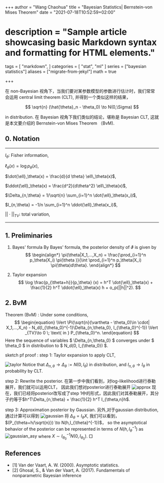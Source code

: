 +++
author = "Wang Chaohua"
title = "Bayesian Statistics| Bernstein-von Mises Theorem"
date = "2021-07-18T10:52:59+02:00"
# description = "Sample article showcasing basic Markdown syntax and formatting for HTML elements."

tags = [
    "markdown",
]
categories = [
    "stat",
    "ml"
]
series = ["bayesian statistics"]
aliases = ["migrate-from-jekyl"]
math = true

+++





<!-- # Bayesian Statistics| Bernstein-von Mises Theorem  -->

在 non-Bayesian 视角下，当我们要对某参数模型的参数进行估计时，我们常常会运用 central limit theorem (CLT), 并得到一个类似这样的结果，

$$
\sqrt{n} (\hat{\theta}_n - \theta_0) \to N(0,\Sigma)
$$


in distribution. 在 Bayesian 视角下我们类似的结论，堪称是 Bayesian CLT, 这就是本文要介绍的 Bernstein-von Mises Theorem （BvM).

## 0. Notation

---


$I_\theta$: Fisher information,

$\ell_\theta(x) = \log p_\theta(x)$,



$\dot{\ell}_\theta(x) = \frac{d}{d \theta} \ell\_\theta(x)$,

$\ddot{\ell}_\theta(x) = \frac{d^2}{d\theta^2} \ell\_\theta(x)$,


$\Delta_{n,\theta} = 1/\sqrt{n} \sum_{i=1}^n \dot{\ell}_\theta(x_i)$,

$I_{n,\theta} = -1/n \sum_{i=1}^n \ddot{\ell}_\theta(x_i)$,

$||\cdot||_{TV}$: total variation,

---



## 1. Preliminaries

1. Bayes' formula
    By Bayes' formula, the posterior density of  $\vartheta$ is given by
    $$
    \begin{align*}
        \pi(\theta|X_1,...,X_n) = \frac{\prod_{i=1}^n p_\theta(X_i) \pi(\theta  )}{\int \prod_{i=1}^n p_\theta(X_i) \pi(\theta)d\theta}.
    \end{align*}
    $$

2. Taylor expansion
  $$
  \log \frac{p_{\theta+h}}{p_\theta} (x) = h^T \dot{\ell}_\theta(x) + \frac{1}{2} h^T \ddot{\ell}_\theta(x) h + o_p(||h||^2).
  $$

## 2. BvM

Theorem (BvM)
: Under some conditions,
$$
\begin{equation}
        \Vert \Pi(\sqrt{n}(\vartheta - \theta_0)\in \cdot| X_1,...,X_n) - N_d(I_{\theta_0}^{-1}\Delta_{n,\theta_0}, I_{\theta_0}^{-1}) \Vert _{TV}\to 0 \; \text{ in } P_{\theta_0}^n.
\end{equation}
$$
Here the sequence of  variables  $ \Delta_{n,\theta_0} $ converges under  $ \theta_0 $ in distribution to  $ N_d(0, I_{\theta_0}) $.

sketch pf proof
: step 1: Taylor expansion to apply CLT,

  ![taylor](/img_bayes_BvM/bvm_1.PNG)
  Notice that $\Delta_{n,\theta} \to \Delta_\theta:=N(0, I_\theta)$ in distribution, and $I_{n,\theta}\to I_{\theta}$ in probability  by CLT.


  step 2: Rewrite the posterior.
  在第一步中我们看到，对log-likelihood进行泰勒展开，我们就可以运用CLT， 因此我们想对posterior进行泰勒展开
  ![approx](/img_bayes_BvM/bvm_2.PNG)
  现在，我们已经将posterior改写成了step 1中的形式，因此我们对其泰勒展开，其分子约等于$h^T\Delta_{n,\theta} +  \frac{1}{2} h^T I_{\theta,n}h$.


  step 3: Approximation posterior by Gaussian.
  另外,对于gaussian distribution, 通过计算可以得到
  ![gaussian](/img_bayes_BvM/bvm_3.PNG)
  将 $\Delta_\theta = I_\theta X$, 我们可以看到， $(P_{\theta+h/\sqrt{n}}) \to N(h,I_{\theta}^{-1})$， so the asymptotical behavior of the posterior can be represented in terms of $N(h,I_{\theta}^{-1})$ as 
  ![gaussian_asy](/img_bayes_BvM/bvm_4.PNG)
  where $X\sim I_{\theta_0}^{-1} N(0,I_{\theta_0})$.
  $\Box$


## References

- [1] Van der Vaart, A. W. (2000). Asymptotic statistics.
- [2] Ghosal, S., & Van der Vaart, A. (2017). Fundamentals of nonparametric Bayesian inference